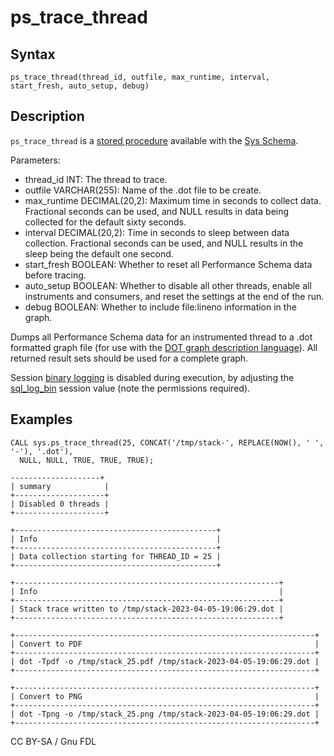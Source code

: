 # ps\_trace\_thread

## Syntax

```
ps_trace_thread(thread_id, outfile, max_runtime, interval, start_fresh, auto_setup, debug)
```

## Description

`ps_trace_thread` is a [stored procedure](../../../../../../server-usage/stored-routines/stored-procedures/) available with the [Sys Schema](../).

Parameters:

* thread\_id INT: The thread to trace.
* outfile VARCHAR(255): Name of the .dot file to be create.
* max\_runtime DECIMAL(20,2): Maximum time in seconds to collect data. Fractional seconds can be used, and NULL results in data being collected for the default sixty seconds.
* interval DECIMAL(20,2): Time in seconds to sleep between data collection. Fractional seconds can be used, and NULL results in the sleep being the default one second.
* start\_fresh BOOLEAN: Whether to reset all Performance Schema data before tracing.
* auto\_setup BOOLEAN: Whether to disable all other threads, enable all instruments and consumers, and reset the settings at the end of the run.
* debug BOOLEAN: Whether to include file:lineno information in the graph.

Dumps all Performance Schema data for an instrumented thread to a .dot formatted graph file (for use with the [DOT graph description language](https://en.wikipedia.org/wiki/DOT_\(graph_description_language\))). All returned result sets should be used for a complete graph.

Session [binary logging](../../../../../../server-management/server-monitoring-logs/binary-log/) is disabled during execution, by adjusting the [sql\_log\_bin](../../../../../../ha-and-performance/standard-replication/replication-and-binary-log-system-variables.md#sql_log_bin) session value (note the permissions required).

## Examples

```
CALL sys.ps_trace_thread(25, CONCAT('/tmp/stack-', REPLACE(NOW(), ' ', '-'), '.dot'), 
  NULL, NULL, TRUE, TRUE, TRUE);

--------------------+
| summary            |
+--------------------+
| Disabled 0 threads |
+--------------------+

+---------------------------------------------+
| Info                                        |
+---------------------------------------------+
| Data collection starting for THREAD_ID = 25 |
+---------------------------------------------+

+-----------------------------------------------------------+
| Info                                                      |
+-----------------------------------------------------------+
| Stack trace written to /tmp/stack-2023-04-05-19:06:29.dot |
+-----------------------------------------------------------+

+-------------------------------------------------------------------+
| Convert to PDF                                                    |
+-------------------------------------------------------------------+
| dot -Tpdf -o /tmp/stack_25.pdf /tmp/stack-2023-04-05-19:06:29.dot |
+-------------------------------------------------------------------+

+-------------------------------------------------------------------+
| Convert to PNG                                                    |
+-------------------------------------------------------------------+
| dot -Tpng -o /tmp/stack_25.png /tmp/stack-2023-04-05-19:06:29.dot |
+-------------------------------------------------------------------+
```

CC BY-SA / Gnu FDL
